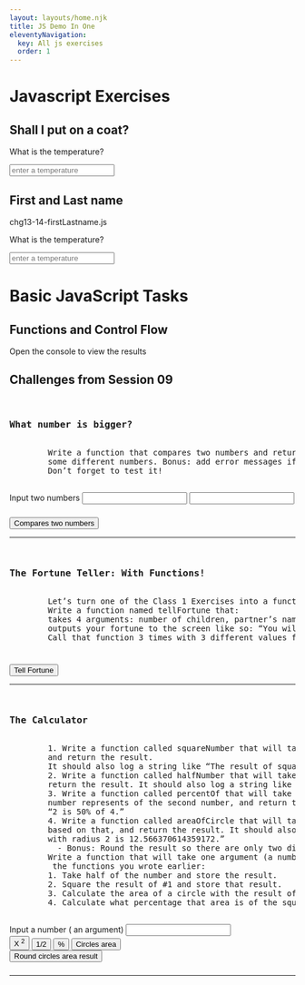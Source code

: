 ```yaml
---
layout: layouts/home.njk
title: JS Demo In One
eleventyNavigation:
  key: All js exercises
  order: 1
---
```

<script> 
function putOnCoat(temperature){
    let sentence = '';
    if (temperature < 50) {
        sentence += 'Put on a coat '
    } else {
        'Pants and vest are fine'
    }
    if (temperature < 30) {
        sentence += 'and a hat'
    }
    if (temperature < 0) {
        sentence = 'Stay inside'
    }
    if (sentence == '') {
        sentence = 'Pants and vest are fine'
    }
  document.getElementById("demo").innerHTML = sentence
}
</script>
<h1>Javascript Exercises</h1>
<h2>Shall I put on a coat?</h2>
<p>What is the temperature?</p>
<input type="text" id="temperature" placeholder="enter a temperature" oninput="putOnCoat(this.value)">
<p id="demo"></p>

<h2>First and Last name</h2>
<p>chg13-14-firstLastname.js</p>
<script> //Display Full Name
/* Challenge 13
Write a simple program to combine a first name and a last name inside a function.
Then update the function to accept a first and last name as arguments.
*/


function displayFullName(fName, lName) {
    var fName = document.getElementById("fName").value;
    var lName = document.getElementById("lName").value;
    
/* Challenge 14
Add a return statement to your 'name' function. Use that function to set the value of a variable.
*/
    return (document.getElementById(
      "fullNameDisplay"
    ).innerHTML = `${fName} ${lName}`);
  }
  </script>

<p>What is the temperature?</p>
<input type="text" id="temperature" placeholder="enter a temperature" oninput="putOnCoat(this.value)">
<p id="demo"></p>

<div class="container ml-2 mt-4">
  <h1>Basic JavaScript Tasks</h1>
  <h2>Functions and Control Flow</h2> 
  <p>Open the  console to view the results</p> 
</div>
<h2> Challenges from  Session 09 </h2>
<!--What number is bigger?-->
<div class="container md-5">
  <div class="row">
    <div class="col-md-8">
      <pre>
        <h3>What number is bigger?</h3>
        Write a function that compares two numbers and returns the larger one. Be sure to try it out with 
        some different numbers. Bonus: add error messages if the numbers are equal or cannot be compared.
        Don’t forget to test it!
      </pre>
      <div class="input-group mb-3">
        <span class="input-group-text" id="inputGroup-sizing-default">Input two numbers</span>
        <input type="number" class="form-control"  id="number1">
        <input type="number" class="form-control"  id="number2">
      </div>
      <h3 id="result"></h3>
      <button id="CompareBtn"class="btn btn-primary small " type="submit" >Compares two numbers </button> <br>
    </div>
  </div>
</div>
<hr>
<!--The Fortune Teller: With Functions!-->
<div class="container md-5">
  <div class="row">
    <div class="col-md-8">
      <pre>
        <h3>The Fortune Teller: With Functions!</h3>
        Let’s turn one of the Class 1 Exercises into a function.
        Write a function named tellFortune that:
        takes 4 arguments: number of children, partner’s name, geographic location, job title.
        outputs your fortune to the screen like so: “You will be a X in Y, and married to Z with N kids.”
        Call that function 3 times with 3 different values for the arguments.
      </pre>
      <h3 id="fortune"></h3>
      <button id="tellFortuneBtn"class="btn btn-primary small " type="submit" > Tell Fortune </button> <br>
    </div>
  </div>
</div>
<hr> 
 <!--The Calculator-->
<div class="container md-5">
  <div class="row">
    <div class="col-md-8">
      <pre>
        <h3>The Calculator</h3>
        1. Write a function called squareNumber that will take one argument (a number), square that number, 
        and return the result.
        It should also log a string like “The result of squaring the number 3 is 9.”
        2. Write a function called halfNumber that will take one argument (a number), divide it by 2, and 
        return the result. It should also log a string like “Half of 5 is 2.5.”.
        3. Write a function called percentOf that will take two numbers, figure out what percent the first 
        number represents of the second number, and return the result. It should also log a string like 
        “2 is 50% of 4.”
        4. Write a function called areaOfCircle that will take one argument (the radius), calculate the area
        based on that, and return the result. It should also log a string like “The area for a circle 
        with radius 2 is 12.566370614359172.”
          - Bonus: Round the result so there are only two digits after the decimal.
        Write a function that will take one argument (a number) and perform the following operations, using
         the functions you wrote earlier:
        1. Take half of the number and store the result.
        2. Square the result of #1 and store that result.
        3. Calculate the area of a circle with the result of #2 as the radius.
        4. Calculate what percentage that area is of the squared result (#3).
      </pre>
      <div class="col-md-6">
      <div class="input-group mb-3">
        <span class="input-group-text" id="inputGroup-sizing-default">Input a number ( an argument)</span>
        <input type="number" class="form-control"  id="argument">
      </div>
      </div>
      <div class="btn-group mx-5" role="group" aria-label="Basic example">
        <button type="button" class="btn btn-outline-secondary" id="squareBtn">X <sup>2</sup></button>
        <button type="button" class="btn btn-outline-secondary" id="halfBtn">1/2</button>
        <button type="button" class="btn btn-outline-secondary" id="percentBtn">%</button>
        <button type="button" class="btn btn-outline-secondary" id="CirclesAreaBtn">Circles area</button>
      </div>
      <button type="button" class="btn btn-outline-secondary" id="roundResultBtn">Round circles area result</button>
      <h3 id="calculatorResult"></h3>
    </div>
  </div>
</div>
<hr>

<script>
  //function from task 2
  function message(){
    console.log('This  is a message');
  };
  //function from task 2
  function fullNameGenerator1(firstName, lastName){
    var fullName=firstName + ' ' + lastName;
    console.log(fullName);
  };
  //function from task 2
  function fullNameGenerator2(firstName, lastName){
    var fullName=firstName + ' ' + lastName;
    return fullName;
  };
   console.log('Task 1 one below');
   console.log('-------');
   message();
   console.log('-------');
   console.log('Task 1 above');
   /*
   *
   */
   console.log('Task 2 one below');
   console.log('-------');
   var fName = 'Olena';
   var lName = 'Sakhno';
   fullNameGenerator1(fName, lName);
   console.log('-------');
   console.log('Task 2 above');
   /*
   *
   */
   console.log('Task 3 one below');
   console.log('-------');
   var fName = 'Olena';
   var lName = 'Sakhno';
   var fullName = fullNameGenerator2(fName, lName);
   console.log(fullName);
   console.log('-------');
   console.log('Task 3 above');
  /*
   *
   */
  //function from task 4
  function wearCoatExtra(temperature){
    var strMessage;
    if (temperature < 10) {
      strMessage = 'You  need to wear a coat and a hat!';
    }
    else if (temperature < 15){
       strMessage =  'You need a coat';
    }
    if(!strMessage){
      strMessage = 'You don\'t need to wear a coat!'
    }
    return strMessage;
  };
  console.log(wearCoatExtra(-1));
  console.log(wearCoatExtra(15));
  console.log(wearCoatExtra(9));


</script>
<script>
//    What number is bigger?
function bigerNumber(a,b){
  let res;
   if (a>b){
   res = a;
  }
  else if (b>a){
    res = b;
  }
  else {
    res = 'Numbers are equal';
  } 
  document.querySelector('#result').innerHTML = res;
  document.querySelector('#result').setAttribute("class", "alert-warning border mx-5 text-center");
};
let CompareBtn = document.querySelector('#CompareBtn');
CompareBtn.onclick = function(){
  let c = Number(document.querySelector('#number1').value);
  let d= Number(document.querySelector('#number2').value); 
  //console.log('c='+c + 'd=' +d);
  bigerNumber(c,d);
  };
//    The Fortune Teller: With Functions!
function tellFortune(){
  let max = 3; // 4 elements in arrays
  let min = 0
  let PartnersName = ["Vlad", "Alexandr", "Victor", "George"];
  let location = ["Leeds", "Kyiv", "Edinburgh", "Barcelona"];
  let jobTitle = ["Web Developer", "Network Engineer", "Illustrator", "Dancer"];
  let n = Math.floor(Math.random() * (max - min + 1) ) + min;
  let p = Math.floor(Math.random() * (max - min + 1) ) + min;
  let l = Math.floor(Math.random() * (max - min + 1) ) + min;
  let j = Math.floor(Math.random() * (max - min + 1) ) + min;
  let outString2 = "You will be a " + jobTitle[j] + " in " + location[l]  + ", and married to " + PartnersName[p] + " with "+ n +" kids";
  return outString2;
}
let tellFortuneBtn = document.querySelector('#tellFortuneBtn');
tellFortuneBtn.onclick = function(){
  document.querySelector('#fortune').innerHTML = tellFortune();
  document.querySelector('#fortune').setAttribute("class", "alert-warning border mx-5 text-center");
}


//The Calculator
let halfBtn = document.querySelector('#halfBtn');
let squareBtn = document.querySelector('#squareBtn');
let percentBtn = document.querySelector('#percentBtn');
let CirclesAreaBtn = document.querySelector('#CirclesAreaBtn');
function calculatorOutput(result){
  document.querySelector('#calculatorResult').innerHTML = result;
  document.querySelector('#calculatorResult').setAttribute("class", "alert-warning border mx-5 text-center");
}
    //squareNumber
function squareNumber(number){
  let result = number*number;
  calculatorOutput(result);
}  
squareBtn.onclick = function(){
  let number = document.querySelector('#argument').value;
  squareNumber(number);
}
    // halfNumber
function halfNumber(number){
  let result = number/2;
  calculatorOutput(result);
}  
halfBtn.onclick = function(){
  let number = document.querySelector('#argument').value;
  halfNumber(number);
}
    //percentOf
function percentOf(number, percent){
  let result = number*percent/100;
  calculatorOutput(result);
}
percentBtn.onclick = function(){
  let number = document.querySelector('#argument').value;
  let percent = prompt("input %", 0);
  percentOf(number, percent);
}
    //areaOfCircle
function areaOfCircle(number){
  let result = Math.PI*number*number;
  calculatorOutput(result);
  let roundResultBnt= document.querySelector('#roundResultBnt');
  roundResultBtn.onclick = function() {
    let roundRes = Math.round(result*100)/100;
    calculatorOutput(roundRes);
  }
}
CirclesAreaBtn.onclick = function(){
  let number = document.querySelector('#argument').value;
  areaOfCircle(number);
}



</script>